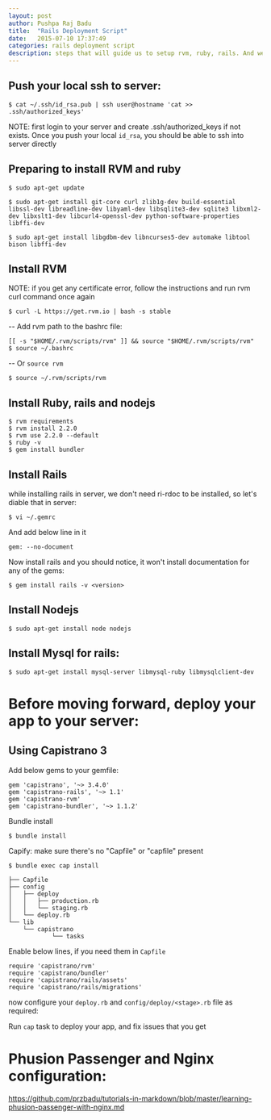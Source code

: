 ```yaml
---
layout: post
author: Pushpa Raj Badu
title:  "Rails Deployment Script"
date:   2015-07-10 17:37:49
categories: rails deployment script
description: steps that will guide us to setup rvm, ruby, rails. And we will also learn about how to deploy our rails applicaiton to vps using capistrano gem.
---
```


Push your local ssh to server:
---------------------------------

    $ cat ~/.ssh/id_rsa.pub | ssh user@hostname 'cat >> .ssh/authorized_keys'

NOTE: first login to your server and create .ssh/authorized_keys if not exists.
Once you push your local `id_rsa`, you should be able to ssh into server directly

Preparing to install RVM and ruby
---------------------------------

    $ sudo apt-get update

    $ sudo apt-get install git-core curl zlib1g-dev build-essential libssl-dev libreadline-dev libyaml-dev libsqlite3-dev sqlite3 libxml2-dev libxslt1-dev libcurl4-openssl-dev python-software-properties libffi-dev

    $ sudo apt-get install libgdbm-dev libncurses5-dev automake libtool bison libffi-dev

Install RVM
--------------

NOTE: if you get any certificate error, follow the instructions and run rvm curl command once again

    $ curl -L https://get.rvm.io | bash -s stable

-- Add rvm path to the bashrc file:

    [[ -s "$HOME/.rvm/scripts/rvm" ]] && source "$HOME/.rvm/scripts/rvm"
    $ source ~/.bashrc

-- Or `source rvm`

    $ source ~/.rvm/scripts/rvm

Install Ruby, rails and nodejs
------------------------------

    $ rvm requirements
    $ rvm install 2.2.0
    $ rvm use 2.2.0 --default
    $ ruby -v
    $ gem install bundler

Install Rails
-------------

while installing rails in server, we don't need ri-rdoc to be installed, so let's diable that in server:

    $ vi ~/.gemrc

And add below line in it

    gem: --no-document

Now install rails and you should notice, it won't install documentation for any of the gems:

    $ gem install rails -v <version>


Install Nodejs
---------------

    $ sudo apt-get install node nodejs

Install Mysql for rails:
------------------------

    $ sudo apt-get install mysql-server libmysql-ruby libmysqlclient-dev


Before moving forward, deploy your app to your server:
=========================================================

Using Capistrano 3
---------------------

Add below gems to your gemfile:

    gem 'capistrano', '~> 3.4.0'
    gem 'capistrano-rails', '~> 1.1'
    gem 'capistrano-rvm'
    gem 'capistrano-bundler', '~> 1.1.2'

Bundle install

    $ bundle install

Capify: make sure there's no "Capfile" or "capfile" present

    $ bundle exec cap install

    ├── Capfile
    ├── config
    │   ├── deploy
    │   │   ├── production.rb
    │   │   └── staging.rb
    │   └── deploy.rb
    └── lib
        └── capistrano
                └── tasks

Enable below lines, if you need them in `Capfile`

    require 'capistrano/rvm'
    require 'capistrano/bundler'
    require 'capistrano/rails/assets'
    require 'capistrano/rails/migrations'


now configure your `deploy.rb` and `config/deploy/<stage>.rb` file as required:

Run `cap` task to deploy your app, and fix issues that you get



Phusion Passenger and Nginx configuration:
===========================================

https://github.com/przbadu/tutorials-in-markdown/blob/master/learning-phusion-passenger-with-nginx.md
